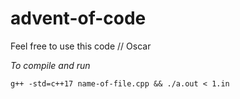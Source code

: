 # advent-of-code
Feel free to use this code // Oscar

*To compile and run*
```
g++ -std=c++17 name-of-file.cpp && ./a.out < 1.in
```